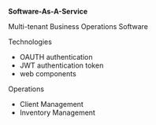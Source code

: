 **Software-As-A-Service**

Multi-tenant Business Operations Software

Technologies
* OAUTH authentication
* JWT authentication token
* web components

Operations
* Client Management
* Inventory Management